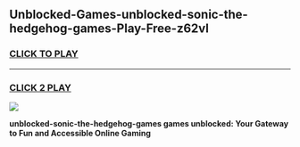 
## Unblocked-Games-unblocked-sonic-the-hedgehog-games-Play-Free-z62vl
<h3>
<a href="https://premium76.site?title=unblocked-sonic-the-hedgehog-games&ref=21A">CLICK TO PLAY</a></h3>
<hr>

<h3>
<a href="https://premium76.site?title=unblocked-sonic-the-hedgehog-games&ref=21A">CLICK 2 PLAY</a>
  
</h3>

<a href="https://premium76.site?title=unblocked-sonic-the-hedgehog-games&ref=21A"><img src="https://clearcache.store/games.png"></a>


**unblocked-sonic-the-hedgehog-games games unblocked: Your Gateway to Fun and Accessible Online Gaming**
